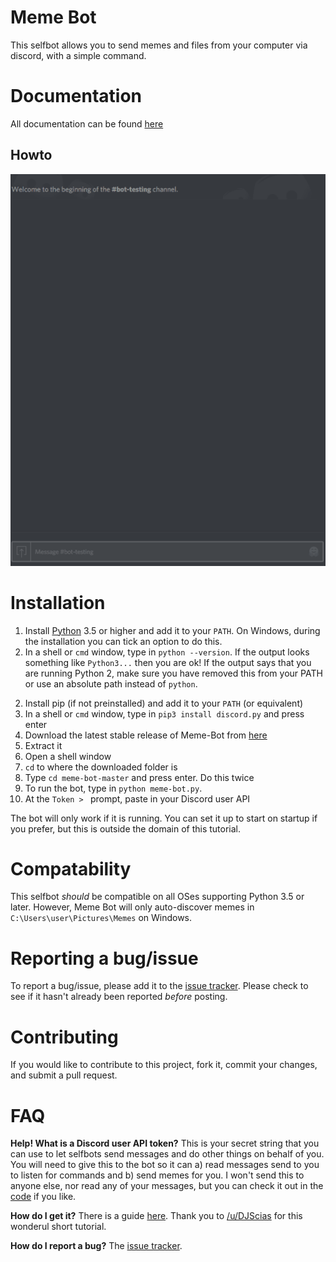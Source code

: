 # Meme Bot
This selfbot allows you to send memes and files from your computer via discord, with a simple command.

# Documentation
All documentation can be found [here](https://github.com/Restioson/meme-bot/wiki)

## Howto
![Howto gif](https://raw.githubusercontent.com/Restioson/meme-bot/master/meme-bot.gif "Demonstration showing how to send memes using the meme bot")

# Installation
1. Install [Python](https://www.python.org/) 3.5 or higher and add it to your `PATH`. On Windows, during the installation you can tick an option to do this.
2. In a shell or `cmd` window, type in `python --version`. If the output looks something like `Python3...` then you are ok! If the output says that you are running Python 2, make sure you have removed this from your PATH or use an absolute path instead of `python`.
> 
2. Install pip (if not preinstalled) and add it to your `PATH` (or equivalent)
3. In a shell or `cmd` window, type in `pip3 install discord.py` and press enter
4. Download the latest stable release of Meme-Bot from [here](https://github.com/Restioson/meme-bot/releases/latest)
5. Extract it
6. Open a shell window
7. `cd` to where the downloaded folder is
8. Type `cd meme-bot-master` and press enter. Do this twice
9. To run the bot, type in `python meme-bot.py`. 
10. At the `Token > ` prompt, paste in your Discord user API 

The bot will only work if it is running. You can set it up to start on startup if you prefer, but this is outside the domain of this tutorial.

# Compatability
This selfbot *should* be compatible on all OSes supporting Python 3.5 or later. However, Meme Bot will only auto-discover memes in `C:\Users\user\Pictures\Memes` on Windows.

# Reporting a bug/issue
To report a bug/issue, please add it to the [issue tracker](https://github.com/Restioson/meme-bot/issues). Please check to see if it hasn't already been reported *before* posting.

# Contributing
If you would like to contribute to this project, fork it, commit your changes, and submit a pull request.

# FAQ
**Help! What is a Discord user API token?**
This is your secret string that you can use to let selfbots send messages and do other things on behalf of you. You will need to give this to the bot so it can a) read messages send to you to listen for commands and b) send memes for you. I won't send this to anyone else, nor read any of your messages, but you can check it out in the [code](https://github.com/Restioson/meme-bot/blob/master/meme-bot.py#L41) if you like.

**How do I get it?**
There is a guide [here](https://www.reddit.com/r/discordapp/comments/5ncwpv/localstorage_missing/dcalpi1/). Thank you to [/u/DJScias](https://www.reddit.com/user/DJScias) for this wonderul short tutorial.

**How do I report a bug?**
The [issue tracker](https://github.com/Restioson/meme-bot/issues).
